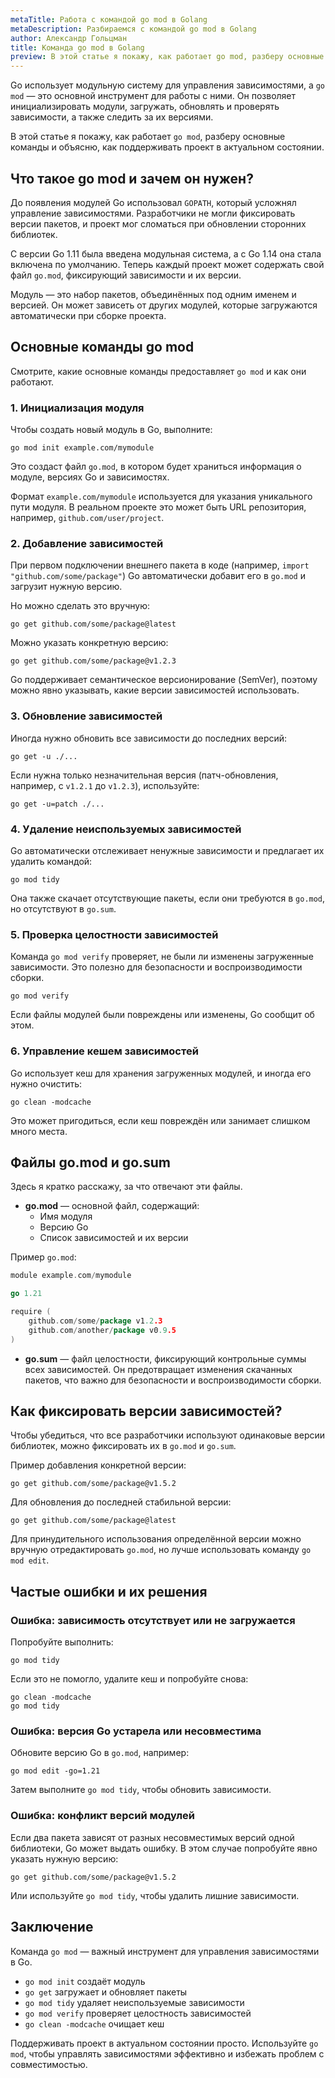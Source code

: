 ```yaml
---
metaTitle: Работа с командой go mod в Golang
metaDescription: Разбираемся c командой go mod в Golang
author: Александр Гольцман
title: Команда go mod в Golang
preview: В этой статье я покажу, как работает go mod, разберу основные команды и объясню, как поддерживать проект в актуальном состоянии.
---
```


Go использует модульную систему для управления зависимостями, а `go mod` — это основной инструмент для работы с ними. Он позволяет инициализировать модули, загружать, обновлять и проверять зависимости, а также следить за их версиями.

В этой статье я покажу, как работает `go mod`, разберу основные команды и объясню, как поддерживать проект в актуальном состоянии.

## **Что такое go mod и зачем он нужен?**

До появления модулей Go использовал `GOPATH`, который усложнял управление зависимостями. Разработчики не могли фиксировать версии пакетов, и проект мог сломаться при обновлении сторонних библиотек.

С версии Go 1.11 была введена модульная система, а с Go 1.14 она стала включена по умолчанию. Теперь каждый проект может содержать свой файл `go.mod`, фиксирующий зависимости и их версии.

Модуль — это набор пакетов, объединённых под одним именем и версией. Он может зависеть от других модулей, которые загружаются автоматически при сборке проекта.

## **Основные команды go mod**

Смотрите, какие основные команды предоставляет `go mod` и как они работают.

### **1. Инициализация модуля**

Чтобы создать новый модуль в Go, выполните:

```
go mod init example.com/mymodule
```

Это создаст файл `go.mod`, в котором будет храниться информация о модуле, версиях Go и зависимостях.

Формат `example.com/mymodule` используется для указания уникального пути модуля. В реальном проекте это может быть URL репозитория, например, `github.com/user/project`.

### **2. Добавление зависимостей**

При первом подключении внешнего пакета в коде (например, `import "github.com/some/package"`) Go автоматически добавит его в `go.mod` и загрузит нужную версию.

Но можно сделать это вручную:

```
go get github.com/some/package@latest
```

Можно указать конкретную версию:

```
go get github.com/some/package@v1.2.3
```

Go поддерживает семантическое версионирование (SemVer), поэтому можно явно указывать, какие версии зависимостей использовать.

### **3. Обновление зависимостей**

Иногда нужно обновить все зависимости до последних версий:

```
go get -u ./...

```

Если нужна только незначительная версия (патч-обновления, например, с `v1.2.1` до `v1.2.3`), используйте:

```
go get -u=patch ./...
```

### **4. Удаление неиспользуемых зависимостей**

Go автоматически отслеживает ненужные зависимости и предлагает их удалить командой:

```
go mod tidy
```

Она также скачает отсутствующие пакеты, если они требуются в `go.mod`, но отсутствуют в `go.sum`.

### **5. Проверка целостности зависимостей**

Команда `go mod verify` проверяет, не были ли изменены загруженные зависимости. Это полезно для безопасности и воспроизводимости сборки.

```
go mod verify
```

Если файлы модулей были повреждены или изменены, Go сообщит об этом.

### **6. Управление кешем зависимостей**

Go использует кеш для хранения загруженных модулей, и иногда его нужно очистить:

```
go clean -modcache
```

Это может пригодиться, если кеш повреждён или занимает слишком много места.

## **Файлы go.mod и go.sum**

Здесь я кратко расскажу, за что отвечают эти файлы.

- **go.mod** — основной файл, содержащий:
    - Имя модуля
    - Версию Go
    - Список зависимостей и их версии

Пример `go.mod`:

```go
module example.com/mymodule

go 1.21

require (
    github.com/some/package v1.2.3
    github.com/another/package v0.9.5
)
```

- **go.sum** — файл целостности, фиксирующий контрольные суммы всех зависимостей. Он предотвращает изменения скачанных пакетов, что важно для безопасности и воспроизводимости сборки.

## **Как фиксировать версии зависимостей?**

Чтобы убедиться, что все разработчики используют одинаковые версии библиотек, можно фиксировать их в `go.mod` и `go.sum`.

Пример добавления конкретной версии:

```
go get github.com/some/package@v1.5.2
```

Для обновления до последней стабильной версии:

```
go get github.com/some/package@latest
```

Для принудительного использования определённой версии можно вручную отредактировать `go.mod`, но лучше использовать команду `go mod edit`.

## **Частые ошибки и их решения**

### **Ошибка: зависимость отсутствует или не загружается**

Попробуйте выполнить:

```
go mod tidy
```

Если это не помогло, удалите кеш и попробуйте снова:

```
go clean -modcache
go mod tidy
```

### **Ошибка: версия Go устарела или несовместима**

Обновите версию Go в `go.mod`, например:

```
go mod edit -go=1.21
```

Затем выполните `go mod tidy`, чтобы обновить зависимости.

### **Ошибка: конфликт версий модулей**

Если два пакета зависят от разных несовместимых версий одной библиотеки, Go может выдать ошибку. В этом случае попробуйте явно указать нужную версию:

```
go get github.com/some/package@v1.5.2
```

Или используйте `go mod tidy`, чтобы удалить лишние зависимости.

## **Заключение**

Команда `go mod` — важный инструмент для управления зависимостями в Go.

- `go mod init` создаёт модуль
- `go get` загружает и обновляет пакеты
- `go mod tidy` удаляет неиспользуемые зависимости
- `go mod verify` проверяет целостность зависимостей
- `go clean -modcache` очищает кеш

Поддерживать проект в актуальном состоянии просто. Используйте `go mod`, чтобы управлять зависимостями эффективно и избежать проблем с совместимостью.
